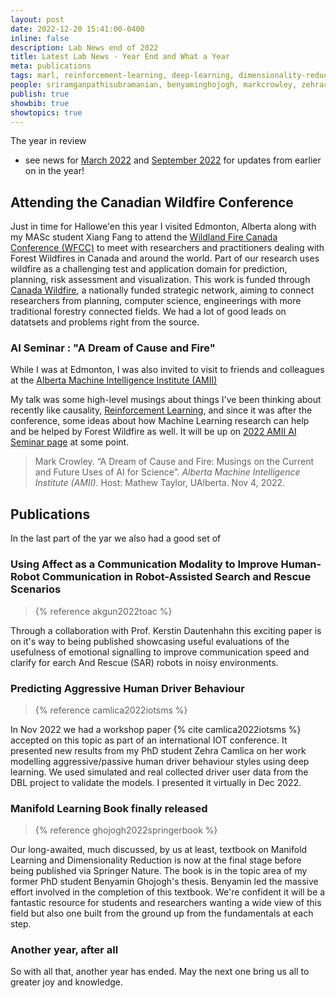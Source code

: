 ```yaml
---
layout: post
date: 2022-12-20 15:41:00-0400
inline: false
description: Lab News end of 2022
title: Latest Lab News - Year End and What a Year 
meta: publications
tags: marl, reinforcement-learning, deep-learning, dimensionality-reduction, mean-field-theory, causality
people: sriramganpathisubramanian, benyaminghojogh, markcrowley, zehracamlica
publish: true
showbib: true
showtopics: true
---
```


The year in review
- see news for [March 2022](/news/2022-09-27-LabNews) and [September 2022](/news/2022-03-07-LabNews/) for updates from earlier on in the year!


## Attending the Canadian Wildfire Conference

Just in time for Hallowe'en this year I visited Edmonton, Alberta along with my MASc student Xiang Fang to attend the [Wildland Fire Canada Conference (WFCC)](https://wildlandfirecanada.com/) to meet with researchers and practitioners dealing with Forest Wildfires in Canada and around the world. Part of our research uses wildfire as a challenging test and application domain for prediction, planning, risk assessment and visualization. This work is funded through [Canada Wildfire](https://www.canadawildfire.org/), a nationally funded strategic network, aiming to connect researchers from planning, computer science, engineerings with more traditional forestry connected fields. We had a lot of good leads on datatsets and problems right from the source.

### AI Seminar : "A Dream of Cause and Fire"
While I was at Edmonton, I was also invited to visit to friends and colleagues at the [Alberta Machine Intelligence Institute (AMII)](https://www.amii.ca/) 

My talk was some high-level musings about things I've been thinking about recently like causality, [Reinforcement Learning](reinforcement-learning), and since it was after the conference, some ideas about how Machine Learning research can help and be helped by Forest Wildfire as well. It will be up on [2022 AMII AI Seminar page](https://sites.google.com/ualberta.ca/ai-seminar/past-seminars/2022?authuser=0) at some point. 

> Mark Crowley. “A Dream of Cause and Fire:  Musings on the Current and Future Uses of AI for Science”.  *Alberta Machine Intelligence Institute (AMII)*. Host: Mathew Taylor, UAlberta. Nov 4, 2022.

## Publications
In the last part of the yar we also had a good set of 

### Using Affect as a Communication Modality to Improve Human-Robot Communication in Robot-Assisted Search and Rescue Scenarios
> {% reference akgun2022toac %}

Through a collaboration with Prof. Kerstin Dautenhahn this exciting paper is on it's way to being published showcasing useful evaluations of the usefulness of emotional signalling to improve communication speed and clarify for earch And Rescue (SAR) robots in noisy environments.


### Predicting Aggressive Human Driver Behaviour
> {% reference camlica2022iotsms %}

In Nov 2022 we had a workshop paper {% cite camlica2022iotsms %} accepted on this topic as part of an international IOT conference. It presented new results from my PhD student Zehra Camlica on her work modelling aggressive/passive human driver behaviour styles using deep learning. We used simulated and real collected driver user data from the DBL project to validate the models.  I presented it virtually in Dec 2022.


### Manifold Learning Book finally released
> {% reference ghojogh2022springerbook %}

Our long-awaited, much discussed, by us at least, textbook on Manifold Learning and Dimensionality Reduction is now at the final stage before being published via Springer Nature. The book is in the topic area of my former PhD student Benyamin Ghojogh's thesis. Benyamin led the massive effort involved in the completion of this textbook. We're confident it will be a fantastic resource for students and researchers wanting a wide view of this field but also one built from the ground up from the fundamentals at each step.





### Another year, after all
So with all that, another year has ended. May the next one bring us all to greater joy and knowledge.



